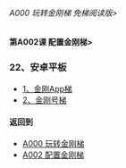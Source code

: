 ###### A000 玩转金刚梯 免梯阅读版>
#### 第A002课 配置金刚梯>

### 22、安卓平板
- [1、金刚App梯 ](https://github.com/a2zitpro/web/blob/master/LadderFree/LadderConfigure/Android/Pad/LadderApp.md)
- [2、金刚号梯  ](https://github.com/a2zitpro/web/blob/master/LadderFree/LadderConfigure/Android/Pad/LadderKKID.md)


#### 返回到
- [A000 玩转金刚梯](https://github.com/a2zitpro/web/blob/master/LadderFree/main.md)
- [A002 配置金刚梯](https://github.com/a2zitpro/web/blob/master/LadderFree/LadderConfigure/LadderConfigure.md)


